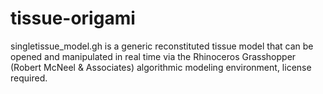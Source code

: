 # tissue-origami

singletissue_model.gh is a generic reconstituted tissue model that can be opened and manipulated in real time via the Rhinoceros Grasshopper (Robert McNeel & Associates) algorithmic modeling environment, license required.
